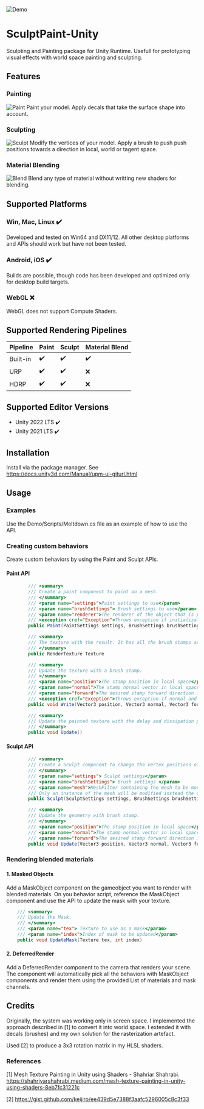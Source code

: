 ![Demo](Docs/LavaDemo.gif)
# SculptPaint-Unity
Sculpting and Painting package for Unity Runtime. Usefull for prototyping visual effects with world space painting and sculpting.

## Features
### **Painting**
![Paint](Docs/Stamp.png)
Paint your model. Apply decals that take the surface shape into account. 

### **Sculpting**
![Sculpt](Docs/Sculpt.png)
Modify the vertices of your model. Apply a brush to push push positions towards a direction in local, world or tagent space.

### **Material Blending**
![Blend](Docs/Blend.png)
Blend any type of material without writting new shaders for blending.

## Supported Platforms
### Win, Mac, Linux :heavy_check_mark: 
Developed and tested on Win64 and DX11/12. All other desktop platforms and APIs should work but have not been tested.

### Android, iOS ✔️
Builds are possible, though code has been developed and optimized only for desktop build targets.

### WebGL ❌
WebGL does not support Compute Shaders.

## Supported Rendering Pipelines

|            Pipeline         | Paint       |   Sculpt | Material Blend |
| --------------------| --------------------| --------------- |  --------------- |
| Built-in | ✔️ | ✔️ | ✔️ |
| URP | ✔️ | ✔️ | ❌ |
| HDRP | ✔️ | ✔️| ❌ |

## Supported Editor Versions
* Unity 2022 LTS ✔️
* Unity 2021 LTS ✔️

## Installation
Install via the package manager. See https://docs.unity3d.com/Manual/upm-ui-giturl.html

## Usage
### Examples
Use the Demo/Scripts/Meltdown.cs file as an example of how to use the API.

### Creating custom behaviors
Create custom behaviors by using the Paint and Sculpt APIs.
#### Paint API
```csharp
        /// <summary>
        /// Create a paint component to paint on a mesh.
        /// </summary>
        /// <param name="settings">Paint settings to use</param>
        /// <param name="brushSettings"> Brush settings to use</param>
        /// <param name="renderer">The renderer of the object that is painted</param>
        /// <exception cref="Exception">Throws exception if initialization fails</exception>
        public Paint(PaintSettings settings, BrushSettings brushSettings, MeshRenderer renderer)

        /// <summary>
        /// The texture with the result. It has all the brush stamps accumulated.
        /// </summary>
        public RenderTexture Texture

        /// <summary>
        /// Update the texture with a brush stamp.
        /// </summary>
        /// <param name="position">The stamp position in local space</param>
        /// <param name="normal">The stamp normal vector in local space</param>
        /// <param name="forward">The desired stamp forward direction in local space</param>
        /// <exception cref="Exception">Throws exception if normal and forward are equal.</exception>
        public void Write(Vector3 position, Vector3 normal, Vector3 forward)

        /// <summary>
        /// Update the painted texture with the delay and dissipation parameters. Call this once per frame.
        /// </summary>
        public void Update()
```
#### Sculpt API
```csharp
        /// <summary>
        /// Create a Sculpt component to change the vertex positions of a mesh.
        /// </summary>
        /// <param name="settings"> Sculpt settings</param>
        /// <param name="brushSettings"> Brush settings </param>
        /// <param name="mesh">MeshFilter containing the mesh to be modifier. 
        /// Only an instance of the mesh will be modified instead the original mesh.</param>
        public Sculpt(SculptSettings settings, BrushSettings brushSettings, MeshFilter mesh)

        /// <summary>
        /// Update the geometry with brush stamp.
        /// </summary>
        /// <param name="position">The stamp position in local space</param>
        /// <param name="normal">The stamp normal vector in local space</param>
        /// <param name="forward">The desired stamp forward direction in local space</param>
        public void Update(Vector3 position, Vector3 normal, Vector3 forward)
```
### Rendering blended materials
#### 1. Masked Objects
Add a MaskObject component on the gameobject you want to render with blended materials. On you behavior script, reference the MaskObject component and use the API to update the mask with your texture.
```csharp
    /// <summary>
    /// Update the Mask.
    /// </summary>
    /// <param name="tex"> Texture to use as a mask</param>
    /// <param name="index">Index of mask to be updated</param>
    public void UpdateMask(Texture tex, int index)
```

#### 2. DeferredRender
Add a DeferredRender component to the camera that renders your scene. The component will automatically pick all the behaviors with MaskObject components and render them using the provided List of materials and mask channels.

## Credits
Originally, the system was working only in screen space. I implemented the approach described in [1] to convert it into world space. I extended it with decals (brushes) and my own solution for the rasterization artefact.

Used [2] to produce a 3x3 rotation matrix in my HLSL shaders.
### References
[1] Mesh Texture Painting in Unity using Shaders - Shahriar Shahrabi. https://shahriyarshahrabi.medium.com/mesh-texture-painting-in-unity-using-shaders-8eb7fc31221c

[2] https://gist.github.com/keijiro/ee439d5e7388f3aafc5296005c8c3f33
